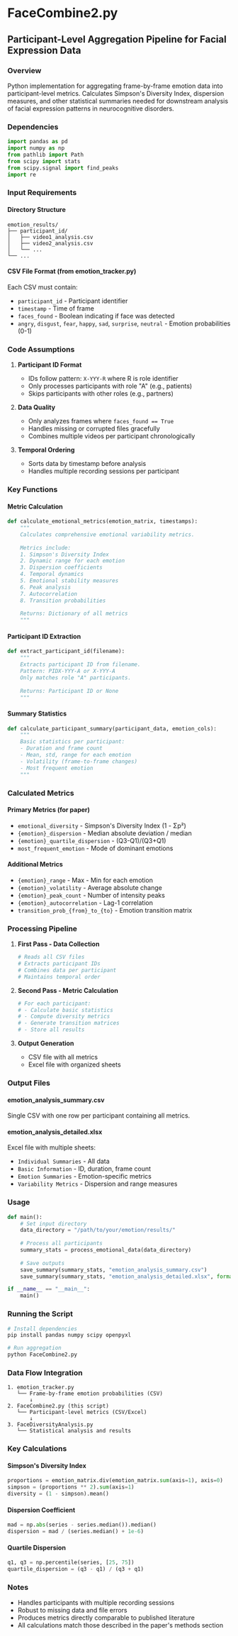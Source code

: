 # FaceCombine2.py

## Participant-Level Aggregation Pipeline for Facial Expression Data

### Overview
Python implementation for aggregating frame-by-frame emotion data into participant-level metrics. Calculates Simpson's Diversity Index, dispersion measures, and other statistical summaries needed for downstream analysis of facial expression patterns in neurocognitive disorders.

### Dependencies
```python
import pandas as pd
import numpy as np
from pathlib import Path
from scipy import stats
from scipy.signal import find_peaks
import re
```

### Input Requirements

#### Directory Structure
```
emotion_results/
├── participant_id/
│   ├── video1_analysis.csv
│   ├── video2_analysis.csv
│   └── ...
└── ...
```

#### CSV File Format (from emotion_tracker.py)
Each CSV must contain:
- `participant_id` - Participant identifier
- `timestamp` - Time of frame
- `faces_found` - Boolean indicating if face was detected
- `angry`, `disgust`, `fear`, `happy`, `sad`, `surprise`, `neutral` - Emotion probabilities (0-1)

### Code Assumptions

1. **Participant ID Format**
   - IDs follow pattern: `X-YYY-R` where R is role identifier
   - Only processes participants with role "A" (e.g., patients)
   - Skips participants with other roles (e.g., partners)

2. **Data Quality**
   - Only analyzes frames where `faces_found == True`
   - Handles missing or corrupted files gracefully
   - Combines multiple videos per participant chronologically

3. **Temporal Ordering**
   - Sorts data by timestamp before analysis
   - Handles multiple recording sessions per participant

### Key Functions

#### Metric Calculation
```python
def calculate_emotional_metrics(emotion_matrix, timestamps):
    """
    Calculates comprehensive emotional variability metrics.
    
    Metrics include:
    1. Simpson's Diversity Index
    2. Dynamic range for each emotion
    3. Dispersion coefficients
    4. Temporal dynamics
    5. Emotional stability measures
    6. Peak analysis
    7. Autocorrelation
    8. Transition probabilities
    
    Returns: Dictionary of all metrics
    """
```

#### Participant ID Extraction
```python
def extract_participant_id(filename):
    """
    Extracts participant ID from filename.
    Pattern: PIDX-YYY-A or X-YYY-A
    Only matches role "A" participants.
    
    Returns: Participant ID or None
    """
```

#### Summary Statistics
```python
def calculate_participant_summary(participant_data, emotion_cols):
    """
    Basic statistics per participant:
    - Duration and frame count
    - Mean, std, range for each emotion
    - Volatility (frame-to-frame changes)
    - Most frequent emotion
    """
```

### Calculated Metrics

#### Primary Metrics (for paper)
- `emotional_diversity` - Simpson's Diversity Index (1 - Σp²)
- `{emotion}_dispersion` - Median absolute deviation / median
- `{emotion}_quartile_dispersion` - (Q3-Q1)/(Q3+Q1)
- `most_frequent_emotion` - Mode of dominant emotions

#### Additional Metrics
- `{emotion}_range` - Max - Min for each emotion
- `{emotion}_volatility` - Average absolute change
- `{emotion}_peak_count` - Number of intensity peaks
- `{emotion}_autocorrelation` - Lag-1 correlation
- `transition_prob_{from}_to_{to}` - Emotion transition matrix

### Processing Pipeline

1. **First Pass - Data Collection**
   ```python
   # Reads all CSV files
   # Extracts participant IDs
   # Combines data per participant
   # Maintains temporal order
   ```

2. **Second Pass - Metric Calculation**
   ```python
   # For each participant:
   # - Calculate basic statistics
   # - Compute diversity metrics
   # - Generate transition matrices
   # - Store all results
   ```

3. **Output Generation**
   - CSV file with all metrics
   - Excel file with organized sheets

### Output Files

#### emotion_analysis_summary.csv
Single CSV with one row per participant containing all metrics.

#### emotion_analysis_detailed.xlsx
Excel file with multiple sheets:
- `Individual Summaries` - All data
- `Basic Information` - ID, duration, frame count
- `Emotion Summaries` - Emotion-specific metrics
- `Variability Metrics` - Dispersion and range measures

### Usage

```python
def main():
    # Set input directory
    data_directory = "/path/to/your/emotion/results/"
    
    # Process all participants
    summary_stats = process_emotional_data(data_directory)
    
    # Save outputs
    save_summary(summary_stats, "emotion_analysis_summary.csv")
    save_summary(summary_stats, "emotion_analysis_detailed.xlsx", format='xlsx')

if __name__ == "__main__":
    main()
```

### Running the Script

```bash
# Install dependencies
pip install pandas numpy scipy openpyxl

# Run aggregation
python FaceCombine2.py
```

### Data Flow Integration

```
1. emotion_tracker.py
   └── Frame-by-frame emotion probabilities (CSV)
       ↓
2. FaceCombine2.py (this script)
   └── Participant-level metrics (CSV/Excel)
       ↓
3. FaceDiversityAnalysis.py
   └── Statistical analysis and results
```

### Key Calculations

#### Simpson's Diversity Index
```python
proportions = emotion_matrix.div(emotion_matrix.sum(axis=1), axis=0)
simpson = (proportions ** 2).sum(axis=1)
diversity = (1 - simpson).mean()
```

#### Dispersion Coefficient
```python
mad = np.abs(series - series.median()).median()
dispersion = mad / (series.median() + 1e-6)
```

#### Quartile Dispersion
```python
q1, q3 = np.percentile(series, [25, 75])
quartile_dispersion = (q3 - q1) / (q3 + q1)
```

### Notes

- Handles participants with multiple recording sessions
- Robust to missing data and file errors
- Produces metrics directly comparable to published literature
- All calculations match those described in the paper's methods section